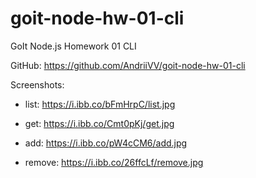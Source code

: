# goit-node-hw-01-cli

GoIt Node.js Homework 01 CLI

GitHub: https://github.com/AndriiVV/goit-node-hw-01-cli

Screenshots:

- list: https://i.ibb.co/bFmHrpC/list.jpg

- get: https://i.ibb.co/Cmt0pKj/get.jpg

- add: https://i.ibb.co/pW4cCM6/add.jpg

- remove: https://i.ibb.co/26ffcLf/remove.jpg
